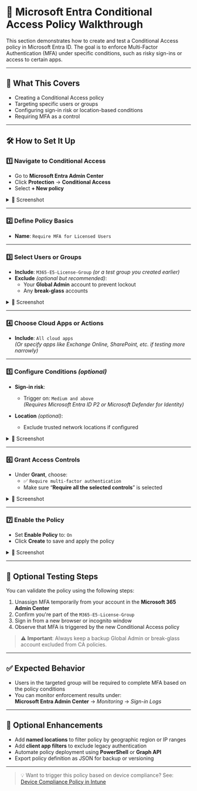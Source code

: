 # 🔐 Microsoft Entra Conditional Access Policy Walkthrough

This section demonstrates how to create and test a Conditional Access policy in Microsoft Entra ID. The goal is to enforce Multi-Factor Authentication (MFA) under specific conditions, such as risky sign-ins or access to certain apps.

---

## 📝 What This Covers

- Creating a Conditional Access policy  
- Targeting specific users or groups  
- Configuring sign-in risk or location-based conditions  
- Requiring MFA as a control  

---

## 🛠️ How to Set It Up

### 1️⃣ Navigate to Conditional Access

- Go to **Microsoft Entra Admin Center**  
- Click **Protection** → **Conditional Access**  
- Select **+ New policy**

<details>
<summary>📸 Screenshot</summary>

![Policy Overview](screenshots/entra-policy-overview.png)

</details>

---

### 2️⃣ Define Policy Basics

- **Name**: `Require MFA for Licensed Users`

---

### 3️⃣ Select Users or Groups

- **Include**: `M365-E5-License-Group` *(or a test group you created earlier)*  
- **Exclude** *(optional but recommended)*:
  - Your **Global Admin** account to prevent lockout  
  - Any **break-glass** accounts

<details>
<summary>📸 Screenshot</summary>

![Group Assignment](screenshots/entra-policy-users-group.png)

</details>

---

### 4️⃣ Choose Cloud Apps or Actions

- **Include**: `All cloud apps`  
  *(Or specify apps like Exchange Online, SharePoint, etc. if testing more narrowly)*

---

### 5️⃣ Configure Conditions *(optional)*

- **Sign-in risk**:
  - Trigger on: `Medium and above`  
  *(Requires Microsoft Entra ID P2 or Microsoft Defender for Identity)*

- **Location** *(optional)*:
  - Exclude trusted network locations if configured

<details>
<summary>📸 Screenshot</summary>

![Sign-in Risk Condition](screenshots/entra-signin-risk.png)

</details>

---

### 6️⃣ Grant Access Controls

- Under **Grant**, choose:
  - ✅ `Require multi-factor authentication`  
  - Make sure “**Require all the selected controls**” is selected

<details>
<summary>📸 Screenshot</summary>

![MFA Requirement](screenshots/entra-mfa-control.png)

</details>

---

### 7️⃣ Enable the Policy

- Set **Enable Policy** to: `On`  
- Click **Create** to save and apply the policy

<details>
<summary>📸 Screenshot</summary>

![Policy Enabled](screenshots/entra-policy-enabled.png)

</details>

---

## 🧪 Optional Testing Steps

You can validate the policy using the following steps:

1. Unassign MFA temporarily from your account in the **Microsoft 365 Admin Center**  
2. Confirm you're part of the `M365-E5-License-Group`  
3. Sign in from a new browser or incognito window  
4. Observe that MFA is triggered by the new Conditional Access policy

> ⚠️ **Important**: Always keep a backup Global Admin or break-glass account excluded from CA policies.

---

## ✅ Expected Behavior

- Users in the targeted group will be required to complete MFA based on the policy conditions  
- You can monitor enforcement results under:  
  **Microsoft Entra Admin Center** → *Monitoring* → *Sign-in Logs*

---

## 🔄 Optional Enhancements

- Add **named locations** to filter policy by geographic region or IP ranges  
- Add **client app filters** to exclude legacy authentication  
- Automate policy deployment using **PowerShell** or **Graph API**  
- Export policy definition as JSON for backup or versioning

---

> 💡 Want to trigger this policy based on device compliance?
> See: [Device Compliance Policy in Intune](https://github.com/ColiverSEC/Microsoft-365-Security-Lab/blob/main/Intune/device-compliance.md)

